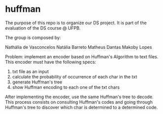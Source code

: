 # huffman

The purpose of this repo is to organize our DS project. It is part of the evaluation of the DS course @ UFPB.

The group is composed by:

Nathália de Vasconcelos
Natália Barreto
Matheus Dantas
Makoby Lopes

Problem: implement an encoder based on Huffman's Algorithm to text files. This encoder must have the following specs:
1. txt file as an input
2. calculate the probability of occurrence of each char in the txt
3. generate Huffman's tree
4. show Huffman encoding to each one of the txt chars

After implementing the encoder, use the same Huffman's tree to decode. This process consists on consulting Huffman's codes and going through Huffman's tree to discover which char is determined to a determined code.
